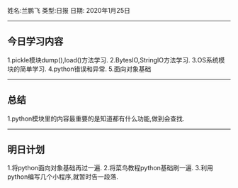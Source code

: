 姓名:兰鹏飞 
类型:日报 
日期: 2020年1月25日

***
## 今日学习内容 ##
1.pickle模块dump(),load()方法学习.
2.BytesIO,StringIO方法学习.
3.OS系统模块的简单学习.
4.python错误和异常.
5.面向对象基础
***
## 总结 ##
1.python模块里的内容最重要的是知道都有什么功能,做到会查找.
***
## 明日计划 ##
1.将python面向对象基础再过一遍.
2.将菜鸟教程python基础刷一遍.
3.利用python编写几个小程序,就暂时告一段落.
